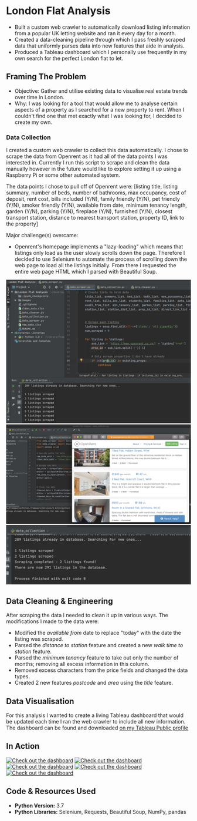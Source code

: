 # London Flat Analysis

- Built a custom web crawler to automatically download listing information from a popular UK letting website and ran it every day for a month.
- Created a data-cleaning pipeline through which I pass freshly scraped data that uniformly parses data into new features that aide in analysis.
- Produced a Tableau dashboard which I personally use frequently in my own search for the perfect London flat to let.


## Framing The Problem

- Objective: Gather and utilise existing data to visualise real estate trends over time in London.
- Why: I was looking for a tool that would allow me to analyse certain aspects of a property as I searched for a new property to rent. When I couldn't find one that met exactly what I was looking for, I decided to create my own.



### Data Collection

I created a custom web crawler to collect this data automatically. I chose to scrape the data from Openrent as it had all of the data points I was interested in. Currently I run this script to scrape and clean the data manually however in the future would like to explore setting it up using a Raspberry Pi or some other automated system.

The data points I chose to pull off of Openrent were:
[listing title, listing summary, number of beds, number of bathrooms, max occupancy, cost of deposit, rent cost, bills included (Y/N), family friendly (Y/N), pet friendly (Y/N), smoker friendly (Y/N), available from date, minimum tenancy length, garden (Y/N), parking (Y/N), fireplace (Y/N), furnished (Y/N), closest transport station, distance to nearest transport station, property ID, link to the property]

Major challenge(s) overcame:
- Openrent's homepage implements a "lazy-loading" which means that listings only load as the user slowly scrolls down the page. Therefore I decided to use Selenium to automate the process of scrolling down the web page to load all the listings initially. From there I requested the entire web page HTML which I parsed with Beautiful Soup.


![](images/scrape-1.png)
![](images/scrape-2.png)
![](images/scrape-3.png)



## Data Cleaning & Engineering

After scraping the data I needed to clean it up in various ways. The modifications I made to the data were:

- Modified the *available from* date to replace "today" with the date the listing was scraped.
- Parsed the *distance to station* feature and created a new *walk time to station* feature.
- Parsed the *minimum tenancy* feature to take out only the number of months; removing all excess information in this column.
- Removed excess characters from the price fields and changed the data types.
- Created 2 new features *postcode* and *area* using the *title* feature. 


## Data Visualisation

For this analysis I wanted to create a living Tableau dashboard that would be updated each time I ran the web crawler to include all new information. The dashboard can be found and downloaded [on my Tableau Public profile](https://public.tableau.com/profile/eric.leon#!/vizhome/LondonFlatAnalysisWIP/FlatOverview)



## In Action

[![Check out the dashboard](images/dash1.png)](https://public.tableau.com/profile/eric.leon#!/vizhome/LondonFlatAnalysisWIP/FlatOverview)
[![Check out the dashboard](images/dash2.png)](https://public.tableau.com/profile/eric.leon#!/vizhome/LondonFlatAnalysisWIP/FlatOverview)
[![Check out the dashboard](images/dash3.png)](https://public.tableau.com/profile/eric.leon#!/vizhome/LondonFlatAnalysisWIP/FlatOverview)
[![Check out the dashboard](images/dash4.png)](https://public.tableau.com/profile/eric.leon#!/vizhome/LondonFlatAnalysisWIP/FlatOverview)
[![Check out the dashboard](images/dash5.png)](https://public.tableau.com/profile/eric.leon#!/vizhome/LondonFlatAnalysisWIP/FlatOverview)


## Code & Resources Used
- **Python Version:** 3.7
- **Python Libraries:** Selenium, Requests, Beautiful Soup, NumPy, pandas

